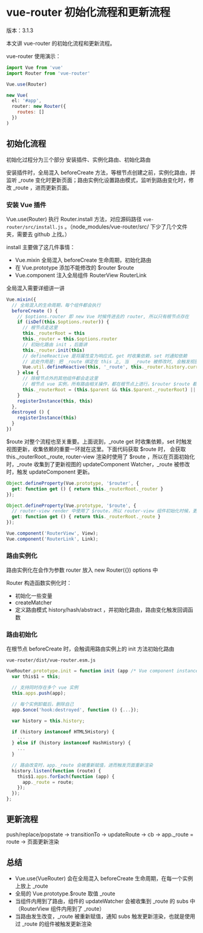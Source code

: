 # vue-router 初始化流程和更新流程

版本：3.1.3

本文讲 vue-router 的初始化流程和更新流程。

vue-router 使用演示：

```js
import Vue from 'vue'
import Router from 'vue-router'

Vue.use(Router)

new Vue(
  el: '#app',
  router: new Router({
    routes: []
  })
)
```

## 初始化流程

初始化过程分为三个部分 安装插件、实例化路由、初始化路由

安装插件时，全局混入 beforeCreate 方法，等根节点创建之前，实例化路由，并监听 _route 变化时更新页面；路由实例化设置路由模式，监听到路由变化时，修改 _route ，进而更新页面。

### 安装 Vue 插件

Vue.use(Router) 执行 Router.install 方法，对应源码路径 ```vue-router/src/install.js``` 。（node_modules/vue-router/src/ 下少了几个文件夹，需要去 github 上找。）

install 主要做了这几件事情：

* Vue.mixin 全局混入 beforeCreate 生命周期，初始化路由
* 在 Vue.prototype 添加不能修改的 $router $route
* Vue.component 注入全局组件 RouterView RouterLink

全局混入需要详细讲一讲

```js
Vue.mixin({
  // 全局混入的生命周期，每个组件都会执行
  beforeCreate () {
    // $options.router 即 new Vue 时候传进去的 router, 所以只有根节点存在
    if (isDef(this.$options.router)) {
      // 根节点走这里
      this._routerRoot = this
      this._router = this.$options.router
      // 初始化路由 init ，后面讲
      this._router.init(this)
      // defineReactive 是将属性变为响应式，get 时收集依赖，set 时通知依赖
      // 此处作用是: 把 _route 绑定在 this 上, 当  _route 被修改时, 会触发视图的更新
      Vue.util.defineReactive(this, '_route', this._router.history.current)
    } else {
      // 除根节点外的其他组件都会走这里
      // 根节点 vue 实例，所有路由相关操作，都在根节点上进行。$router $route 都从这里获取。
      this._routerRoot = (this.$parent && this.$parent._routerRoot) || this
    }
    registerInstance(this, this)
  },
  destroyed () {
    registerInstance(this)
  }
})
```

$route 对整个流程也至关重要。上面说到，_route get 时收集依赖，set 时触发视图更新，收集依赖的重要一环就在这里。下面代码获取 $route 时， 会获取  this._routerRoot._route,  router-view 渲染时使用了 $route ，所以在页面初始化时，_route 收集到了更新视图的 updateComponent Watcher，_route 被修改时，触发 updateComponent 更新。

```js
Object.defineProperty(Vue.prototype, '$router', {
  get: function get () { return this._routerRoot._router }
});

Object.defineProperty(Vue.prototype, '$route', {
  // router-view render 中使用了 $route，所以 router-view 组件初始化时候，更新视图的依赖被收集
  get: function get () { return this._routerRoot._route }
});

Vue.component('RouterView', View);
Vue.component('RouterLink', Link);
```

### 路由实例化

路由实例化在会作为参数 router 放入 new Router({}) options 中

Router 构造函数实例化时：

* 初始化一些变量
* createMatcher
* 定义路由模式 history/hash/abstract ，并初始化路由，路由变化触发回调函数


### 路由初始化

在根节点 beforeCreate 时，会触调用路由实例上的 init 方法初始化路由

```vue-router/dist/vue-router.esm.js```

```js
VueRouter.prototype.init = function init (app /* Vue component instance */) {
  var this$1 = this;

  // 支持同时存在多个 vue 实例
  this.apps.push(app);

  // 每个实例卸载后，删除自己
  app.$once('hook:destroyed', function () {...});

  var history = this.history;

  if (history instanceof HTML5History) {
    ...
  } else if (history instanceof HashHistory) {
    ...
  }

  // 路由改变时，app._route 会被重新赋值，进而触发页面重新渲染
  history.listen(function (route) {
    this$1.apps.forEach(function (app) {
      app._route = route;
    });
  });
};
```

## 更新流程

push/replace/popstate -> transitionTo -> updateRoute  -> cb -> app._route = route -> 页面更新渲染 

## 总结

* Vue.use(VueRouter) 会在全局混入 beforeCreate 生命周期，在每一个实例上放上 _route
* 全局的 Vue.prototype.$route 取值 _route
* 当组件内用到了路由，组件的 updateWatcher 会被收集到 _route 的 subs 中 （RouterView 组件内用到了 _route）
* 当路由发生改变，_route 被重新赋值，通知 subs 触发更新渲染，也就是使用过 _route 的组件被触发更新渲染
